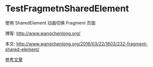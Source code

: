 # TestFragmetnSharedElement

使用 SharedElement 动画切换 Fragment 页面

博客: http://www.wangchenlong.org/

本文: http://www.wangchenlong.org/2016/03/22/1603/232-fragment-shared-element/

[参考文章](http://www.wangchenlong.org/2016/03/22/1603/232-fragment-shared-element/)
